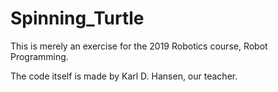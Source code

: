 # Spinning_Turtle

This is merely an exercise for the 2019 Robotics course, Robot Programming. 

The code itself is made by Karl D. Hansen, our teacher.
